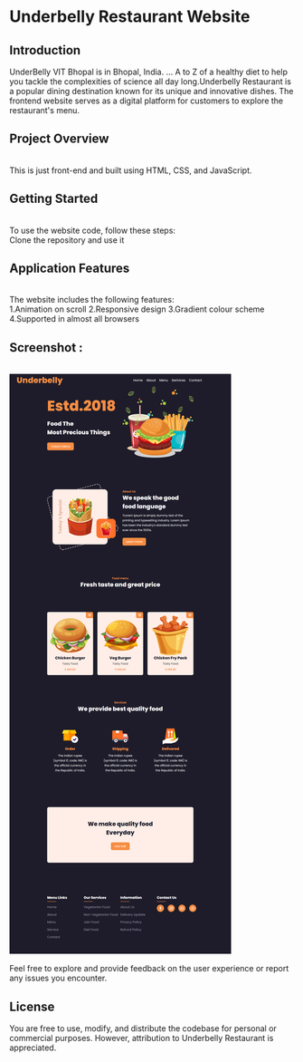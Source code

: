 <h1><b>Underbelly Restaurant Website</b></h1>

<h2><b>Introduction</b></h2>
UnderBelly VIT Bhopal is in Bhopal, India. ... A to Z of a healthy diet to help you tackle the complexities of science all day long.Underbelly Restaurant is a popular dining destination known for its unique and innovative dishes. The frontend website serves as a digital platform for customers to explore the restaurant's menu.
<br>
<h2><b>Project Overview</b></h2>
<br>
This is just front-end  and built using HTML, CSS, and JavaScript.

<h2><b>Getting Started </b></h2>
<br>
To use  the  website code, follow these steps:
<br>
Clone the repository and use it
  

<br>
<b><h2>Application Features</h2></b>
<br>
The  website  includes the following features:
<br>
1.Animation on scroll
2.Responsive design
3.Gradient colour scheme
4.Supported in almost all browsers

<br>
<b><h2>Screenshot : </h2></b>
<br>
<img src="img.png">

Feel free to explore and provide feedback on the user experience or report any issues you encounter.

<b><h2>License </h2></b>

You are free to use, modify, and distribute the codebase for personal or commercial purposes. However, attribution to Underbelly Restaurant is appreciated.
